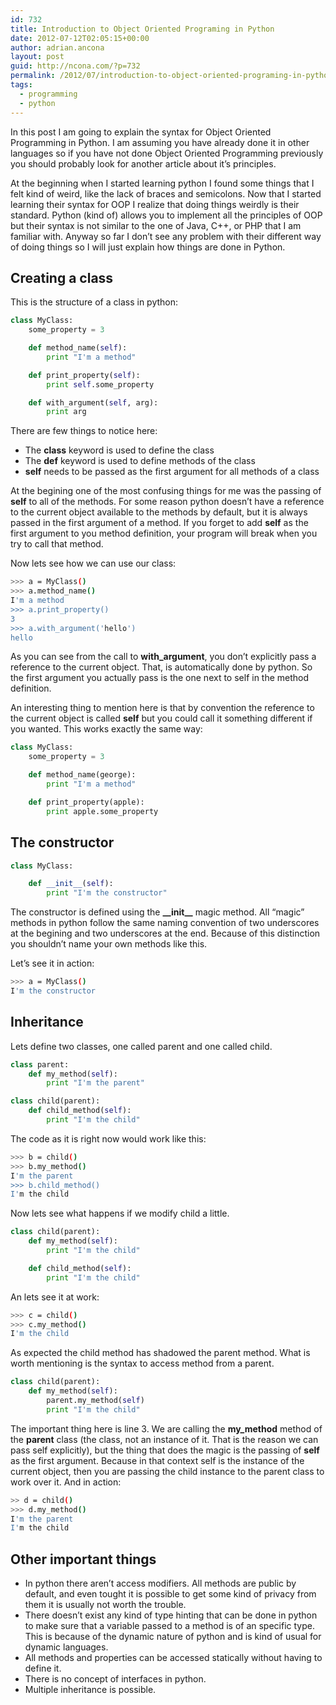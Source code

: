 ```yaml
---
id: 732
title: Introduction to Object Oriented Programing in Python
date: 2012-07-12T02:05:15+00:00
author: adrian.ancona
layout: post
guid: http://ncona.com/?p=732
permalink: /2012/07/introduction-to-object-oriented-programing-in-python/
tags:
  - programming
  - python
---
```

In this post I am going to explain the syntax for Object Oriented Programming in Python. I am assuming you have already done it in other languages so if you have not done Object Oriented Programming previously you should probably look for another article about it&#8217;s principles.

At the beginning when I started learning python I found some things that I felt kind of weird, like the lack of braces and semicolons. Now that I started learning their syntax for OOP I realize that doing things weirdly is their standard. Python (kind of) allows you to implement all the principles of OOP but their syntax is not similar to the one of Java, C++, or PHP that I am familiar with. Anyway so far I don&#8217;t see any problem with their different way of doing things so I will just explain how things are done in Python.

<!--more-->

## Creating a class

This is the structure of a class in python:

```python
class MyClass:
    some_property = 3

    def method_name(self):
        print "I'm a method"

    def print_property(self):
        print self.some_property

    def with_argument(self, arg):
        print arg
```

There are few things to notice here:

  * The **class** keyword is used to define the class
  * The **def** keyword is used to define methods of the class
  * **self** needs to be passed as the first argument for all methods of a class

At the begining one of the most confusing things for me was the passing of **self** to all of the methods. For some reason python doesn&#8217;t have a reference to the current object available to the methods by default, but it is always passed in the first argument of a method. If you forget to add **self** as the first argument to you method definition, your program will break when you try to call that method.

Now lets see how we can use our class:

```sh
>>> a = MyClass()
>>> a.method_name()
I'm a method
>>> a.print_property()
3
>>> a.with_argument('hello')
hello
```

As you can see from the call to **with_argument**, you don&#8217;t explicitly pass a reference to the current object. That, is automatically done by python. So the first argument you actually pass is the one next to self in the method definition.

An interesting thing to mention here is that by convention the reference to the current object is called **self** but you could call it something different if you wanted. This works exactly the same way:

```python
class MyClass:
    some_property = 3

    def method_name(george):
        print "I'm a method"

    def print_property(apple):
        print apple.some_property
```

## The constructor

```python
class MyClass:

    def __init__(self):
        print "I'm the constructor"
```

The constructor is defined using the **\_\_init\_\_** magic method. All &#8220;magic&#8221; methods in python follow the same naming convention of two underscores at the begining and two underscores at the end. Because of this distinction you shouldn&#8217;t name your own methods like this.

Let&#8217;s see it in action:

```sh
>>> a = MyClass()
I'm the constructor
```

## Inheritance

Lets define two classes, one called parent and one called child.

```python
class parent:
    def my_method(self):
        print "I'm the parent"

class child(parent):
    def child_method(self):
        print "I'm the child"
```

The code as it is right now would work like this:

```sh
>>> b = child()
>>> b.my_method()
I'm the parent
>>> b.child_method()
I'm the child
```

Now lets see what happens if we modify child a little.

```python
class child(parent):
    def my_method(self):
        print "I'm the child"

    def child_method(self):
        print "I'm the child"
```

An lets see it at work:

```sh
>>> c = child()
>>> c.my_method()
I'm the child
```

As expected the child method has shadowed the parent method. What is worth mentioning is the syntax to access method from a parent.

```python
class child(parent):
    def my_method(self):
        parent.my_method(self)
        print "I'm the child"
```

The important thing here is line 3. We are calling the **my_method** method of the **parent** class (the class, not an instance of it. That is the reason we can pass self explicitly), but the thing that does the magic is the passing of **self** as the first argument. Because in that context self is the instance of the current object, then you are passing the child instance to the parent class to work over it. And in action:

```sh
>> d = child()
>>> d.my_method()
I'm the parent
I'm the child
```

## Other important things

  * In python there aren&#8217;t access modifiers. All methods are public by default, and even tought it is possible to get some kind of privacy from them it is usually not worth the trouble.
  * There doesn&#8217;t exist any kind of type hinting that can be done in python to make sure that a variable passed to a method is of an specific type. This is because of the dynamic nature of python and is kind of usual for dynamic languages.
  * All methods and properties can be accessed statically without having to define it.
  * There is no concept of interfaces in python.
  * Multiple inheritance is possible.
